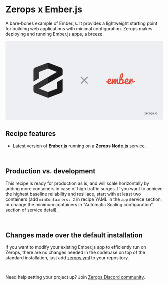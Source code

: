 # Zerops x Ember.js

A bare-bones example of Ember.js. It provides a lightweight starting point for building web applications with minimal configuration. Zerops makes deploying and running Ember.js apps, a breeze.

![Ember](https://github.com/zeropsio/recipe-shared-assets/blob/main/covers/svg/cover-ember.svg)

## Recipe features

- Latest version of **Ember.js** running on a **Zerops Node.js** service.

<br/>

## Production vs. development

This recipe is ready for production as is, and will scale horizontally by adding more containers in case of high traffic surges. If you want to achieve the highest baseline reliability and resiliace, start with at least two containers (add `minContainers: 2` in recipe YAML in the `app` service section, or change the minimum containers in "Automatic Scaling configuration" section of service detail).

<br/>

## Changes made over the default installation

If you want to modify your existing Ember.js app to efficiently run on Zerops, there are no changes needed in the codebase on top of the standard installation, just add [zerops.yml](https://github.com/zeropsio/recipe-ember/blob/main/zerops.yml) to your repository.

<br/>

Need help setting your project up? Join [Zerops Discord community](https://discord.com/invite/WDvCZ54).
